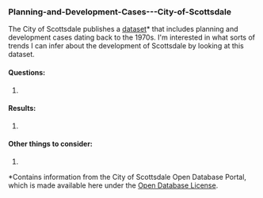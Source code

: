 ### Planning-and-Development-Cases---City-of-Scottsdale

The City of Scottsdale publishes a [dataset](http://data.scottsdaleaz.gov/dataset/planning-and-development-cases)* that includes planning and development cases dating back to the 1970s.  I'm interested in what sorts of trends I can infer about the development of Scottsdale by looking at this dataset.

#### Questions:
1. 

#### Results:
1. 

#### Other things to consider: 
1. 

*Contains information from the City of Scottsdale Open Database Portal, which is made available here under the [Open Database License](http://www.scottsdaleaz.gov/AssetFactory.aspx?did=69351).
